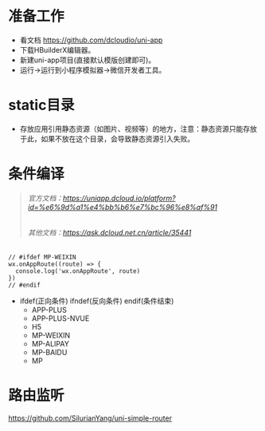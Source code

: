 # 准备工作
* 看文档 https://github.com/dcloudio/uni-app
* 下载HBuilderX编辑器。
* 新建uni-app项目(直接默认模版创建即可)。
* 运行->运行到小程序模拟器->微信开发者工具。

# static目录
* 存放应用引用静态资源（如图片、视频等）的地方，注意：静态资源只能存放于此，如果不放在这个目录，会导致静态资源引入失败。

# 条件编译
> ###### 官方文档：https://uniapp.dcloud.io/platform?id=%e6%9d%a1%e4%bb%b6%e7%bc%96%e8%af%91
> ###### 其他文档：https://ask.dcloud.net.cn/article/35441
```
// #ifdef MP-WEIXIN
wx.onAppRoute((route) => {
  console.log('wx.onAppRoute', route)
})
// #endif
```
* ifdef(正向条件) ifndef(反向条件) endif(条件结束)
  - APP-PLUS
  - APP-PLUS-NVUE
  - H5
  - MP-WEIXIN
  - MP-ALIPAY
  - MP-BAIDU
  - MP

# 路由监听
https://github.com/SilurianYang/uni-simple-router
